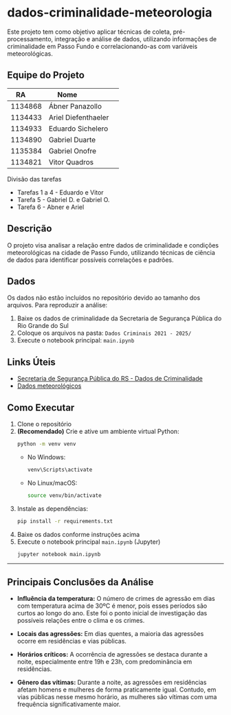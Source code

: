 # dados-criminalidade-meteorologia

Este projeto tem como objetivo aplicar técnicas de coleta, pré-processamento, integração e análise de dados, utilizando informações de criminalidade em Passo Fundo e correlacionando-as com variáveis meteorológicas.

## Equipe do Projeto

| RA      | Nome                 |
|---------|----------------------|
| 1134868 | Ábner Panazollo      |
| 1134433 | Ariel Diefenthaeler  |
| 1134933 | Eduardo Sichelero    |
| 1134890 | Gabriel Duarte       |
| 1135384 | Gabriel Onofre       |
| 1134821 | Vitor Quadros        |

Divisão das tarefas

- Tarefas 1 a 4 - Eduardo e Vitor
- Tarefa 5 - Gabriel D. e Gabriel O.
- Tarefa 6 - Abner e Ariel

## Descrição

O projeto visa analisar a relação entre dados de criminalidade e condições meteorológicas na cidade de Passo Fundo, utilizando técnicas de ciência de dados para identificar possíveis correlações e padrões.

## Dados

Os dados não estão incluídos no repositório devido ao tamanho dos arquivos. Para reproduzir a análise:

1. Baixe os dados de criminalidade da Secretaria de Segurança Pública do Rio Grande do Sul
2. Coloque os arquivos na pasta: `Dados Criminais 2021 - 2025/`
3. Execute o notebook principal: `main.ipynb`

## Links Úteis

- [Secretaria de Segurança Pública do RS - Dados de Criminalidade](https://www.ssp.rs.gov.br/dados-abertos)
- [Dados meteorológicos](https://drive.google.com/drive/folders/18sNL1jRsmNXyWfdZHkfhVXgYnIEN0E3k)

## Como Executar

1. Clone o repositório
2. **(Recomendado)** Crie e ative um ambiente virtual Python:
   ```bash
   python -m venv venv
   ```
   - No Windows:
     ```bash
     venv\Scripts\activate
     ```
   - No Linux/macOS:
     ```bash
     source venv/bin/activate
     ```
3. Instale as dependências:
   ```bash
   pip install -r requirements.txt
   ```
4. Baixe os dados conforme instruções acima
5. Execute o notebook principal `main.ipynb` (Jupyter)
   ```bash
   jupyter notebook main.ipynb
   ```

***

## Principais Conclusões da Análise

- **Influência da temperatura:** O número de crimes de agressão em dias com temperatura acima de 30ºC é menor, pois esses períodos são curtos ao longo do ano. Este foi o ponto inicial de investigação das possíveis relações entre o clima e os crimes.
  
- **Locais das agressões:** Em dias quentes, a maioria das agressões ocorre em residências e vias públicas.
  
- **Horários críticos:** A ocorrência de agressões se destaca durante a noite, especialmente entre 19h e 23h, com predominância em residências.
  
- **Gênero das vítimas:** Durante a noite, as agressões em residências afetam homens e mulheres de forma praticamente igual. Contudo, em vias públicas nesse mesmo horário, as mulheres são vítimas com uma frequência significativamente maior.

